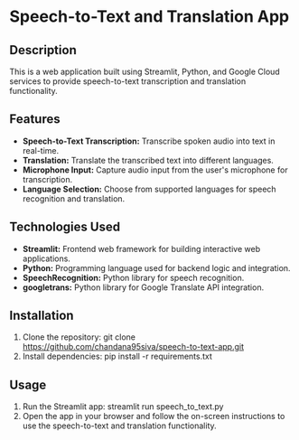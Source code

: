 # Speech-to-Text and Translation App

## Description
This is a web application built using Streamlit, Python, and Google Cloud services to provide speech-to-text transcription and translation functionality.

## Features
- **Speech-to-Text Transcription:** Transcribe spoken audio into text in real-time.
- **Translation:** Translate the transcribed text into different languages.
- **Microphone Input:** Capture audio input from the user's microphone for transcription.
- **Language Selection:** Choose from supported languages for speech recognition and translation.

## Technologies Used
- **Streamlit:** Frontend web framework for building interactive web applications.
- **Python:** Programming language used for backend logic and integration.
- **SpeechRecognition:** Python library for speech recognition.
- **googletrans:** Python library for Google Translate API integration.

## Installation
1. Clone the repository: git clone https://github.com/chandana95siva/speech-to-text-app.git
2. Install dependencies: pip install -r requirements.txt
## Usage
1. Run the Streamlit app: streamlit run speech_to_text.py
2. Open the app in your browser and follow the on-screen instructions to use the speech-to-text and translation functionality.

   
